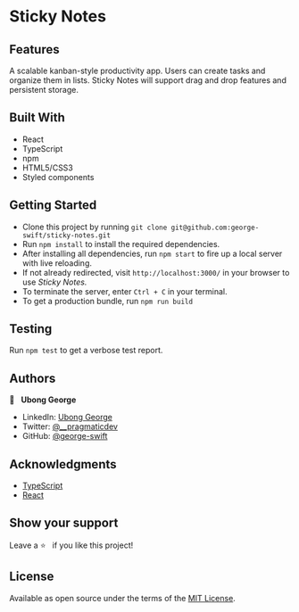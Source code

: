 # Sticky Notes 
## Features
A scalable kanban-style productivity app. Users can create tasks and organize them in lists. Sticky Notes will support drag and drop features and persistent storage.

## Built With
- React
- TypeScript
- npm
- HTML5/CSS3
- Styled components


## Getting Started
- Clone this project by running `git clone git@github.com:george-swift/sticky-notes.git`
- Run `npm install` to install the required dependencies.
- After installing all dependencies, run `npm start` to fire up a local server with live reloading.
- If not already redirected, visit `http://localhost:3000/` in your browser to use _Sticky Notes._
- To terminate the server, enter `Ctrl + C` in your terminal.
- To get a production bundle, run `npm run build`

## Testing
Run `npm test` to get a verbose test report.

## Authors

👤 &nbsp; **Ubong George**
- LinkedIn: [Ubong George](https://www.linkedin.com/in/ubong-itok)
- Twitter: [@\_\_pragmaticdev](https://twitter.com/__pragmaticdev)
- GitHub: [@george-swift](https://github.com/george-swift)

## Acknowledgments

- [TypeScript](https://www.typescriptlang.org/)
- [React](https://reactjs.org/)

## Show your support

Leave a :star:️ &nbsp; if you like this project!

## License

Available as open source under the terms of the [MIT License](https://opensource.org/licenses/MIT).